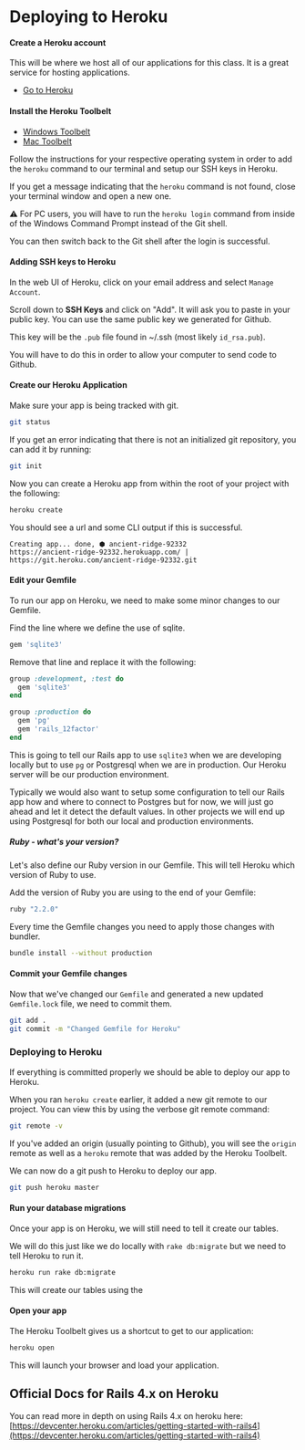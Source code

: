 # Deploying to Heroku

#### Create a Heroku account

This will be where we host all of our applications for this class. It is a great service for hosting applications.

* [Go to Heroku](http://heroku.com)


#### Install the Heroku Toolbelt
* [Windows Toolbelt](https://toolbelt.heroku.com/windows)
* [Mac Toolbelt](https://toolbelt.heroku.com/osx)

Follow the instructions for your respective operating system in order to add the `heroku` command to our terminal and setup our SSH keys in Heroku.

If you get a message indicating that the `heroku` command is not found, close your terminal window and open a new one.

:warning: For PC users, you will have to run the `heroku login` command from inside of the Windows Command Prompt instead of the Git shell.

You can then switch back to the Git shell after the login is successful.


#### Adding SSH keys to Heroku
In the web UI of Heroku, click on your email address and select `Manage Account`.

Scroll down to **SSH Keys** and click on "Add". It will ask you to paste in your public key. You can use the same public key we generated for Github.

This key will be the `.pub` file found in ~/.ssh (most likely `id_rsa.pub`).

You will have to do this in order to allow your computer to send code to Github.

#### Create our Heroku Application
Make sure your app is being tracked with git.

```bash
git status
```

If you get an error indicating that there is not an initialized git repository, you can add it by running:

```bash
git init
```
Now you can create a Heroku app from within the root of your project with the following:

```bash
heroku create
```

You should see a url and some CLI output if this is successful.

```
Creating app... done, ⬢ ancient-ridge-92332
https://ancient-ridge-92332.herokuapp.com/ | https://git.heroku.com/ancient-ridge-92332.git

```


#### Edit your Gemfile
To run our app on Heroku, we need to make some minor changes to our Gemfile.

Find the line where we define the use of sqlite.

```ruby
gem 'sqlite3'
```

Remove that line and replace it with the following:
```ruby
group :development, :test do
  gem 'sqlite3'
end

group :production do
  gem 'pg'
  gem 'rails_12factor'
end
```

This is going to tell our Rails app to use `sqlite3` when we are developing locally but to use `pg` or Postgresql when we are in production. Our Heroku server will be our production environment.

Typically we would also want to setup some configuration to tell our Rails app how and where to connect to Postgres but for now, we will just go ahead and let it detect the default values. In other projects we will end up using Postgresql for both our local and production environments.


##### Ruby - what's your version?
Let's also define our Ruby version in our Gemfile. This will tell Heroku which version of Ruby to use.

Add the version of Ruby you are using to the end of your Gemfile:

```ruby
ruby "2.2.0"
```

Every time the Gemfile changes you need to apply those changes with bundler.

```bash
bundle install --without production
```

#### Commit your Gemfile changes
Now that we've changed our `Gemfile` and generated a new updated `Gemfile.lock` file, we need to commit them.

```bash
git add .
git commit -m "Changed Gemfile for Heroku"
```

### Deploying to Heroku
If everything is committed properly we should be able to deploy our app to Heroku.

When you ran `heroku create` earlier, it added a new git remote to our project. You can view this by using the verbose git remote command:
```bash
git remote -v
```

If you've added an origin (usually pointing to Github), you will see the `origin` remote as well as a `heroku` remote that was added by the Heroku Toolbelt.

We can now do a git push to Heroku to deploy our app.

```bash
git push heroku master
```

#### Run your database migrations

Once your app is on Heroku, we will still need to tell it create our tables.

We will do this just like we do locally with `rake db:migrate` but we need to tell Heroku to run it.

```bash
heroku run rake db:migrate
```

This will create our tables using the

#### Open your app
The Heroku Toolbelt gives us a shortcut to get to our application:

```bash
heroku open
```

This will launch your browser and load your application.

## Official Docs for Rails 4.x on Heroku
You can read more in depth on using Rails 4.x on heroku here: [https://devcenter.heroku.com/articles/getting-started-with-rails4](https://devcenter.heroku.com/articles/getting-started-with-rails4)
